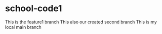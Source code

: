 # school-code1
This is the feature1 branch
This also our created second branch
This is my local main branch